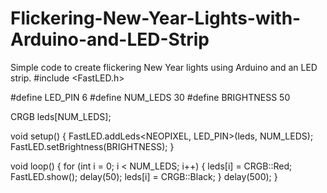 # Flickering-New-Year-Lights-with-Arduino-and-LED-Strip
Simple code to create flickering New Year lights using Arduino and an LED strip.
#include <FastLED.h>

#define LED_PIN     6
#define NUM_LEDS    30
#define BRIGHTNESS  50

CRGB leds[NUM_LEDS];

void setup() {
    FastLED.addLeds<NEOPIXEL, LED_PIN>(leds, NUM_LEDS);
    FastLED.setBrightness(BRIGHTNESS);
}

void loop() {
    for (int i = 0; i < NUM_LEDS; i++) {
        leds[i] = CRGB::Red;
        FastLED.show();
        delay(50);
        leds[i] = CRGB::Black;
    }
    delay(500);
}
